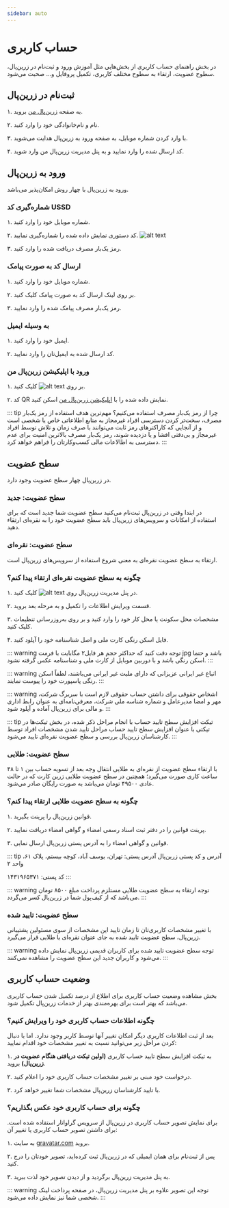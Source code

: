 ```yaml
---
sidebar: auto
---
```


# حساب کاربری

در بخش راهنمای حساب کاربری از بخش‌هایی مثل آموزش ورود و ثبت‌نام در زرین‌پال، سطوح عضویت، ارتقاء به سطوح مختلف کاربری، تکمیل پروفایل و… صحبت می‌شود.

## ثبت‌نام در زرین‌پال

۱. به صفحه 
[زرین‌پال من](https://my.zarinpal.com/auth/register)
 بروید. 

۲. نام و نام‌خانوادگی خود را وارد کنید.

۳. با وارد کردن شماره موبایل، به صفحه ورود به زرین‌پال هدایت می‌شوید.

۴. کد ارسال شده را وارد نمایید و به پنل مدیریت زرین‌پال من وارد شوید.

## ورود به زرین‌پال 

ورود به زرین‌پال با چهار روش امکان‌پذیر می‌باشد.

### شماره‌گیری کد USSD

۱. شماره موبایل خود را وارد کنید.

۲. کد دستوری نمایش داده شده را شماره‌گیری نمایید. ![alt text](/user/01.png)

۳. رمز یک‌بار مصرف دریافت شده را وارد کنید.

### ارسال کد به صورت پیامک

۱. شماره موبایل خود را وارد کنید.

۲. بر روی لینک ارسال کد به صورت پیامک کلیک کنید.

۳. رمز یک‌بار مصرف پیامک شده را وارد نمایید.


### به وسیله ایمیل

۱. ایمیل خود را وارد کنید.

۲. کد ارسال شده به ایمیل‌تان را وارد نمایید.


### ورود با اپلیکیشن زرین‌پال من

۱. بر روی  ![alt text](/user/02.png)  کلیک کنید.

۲. کد QR نمایش داده شده را با 
[اپلیکیشن زرین‌پال من](https://www.zarinpal.com/application.html)
اسکن کنید.


::: tip چرا از رمز یک‌بار مصرف استفاده می‌کنیم؟
مهم‌ترین هدف استفاده از رمز یک‌بار مصرف، سخت‌تر کردن دسترسی افراد غیرمجاز به منابع اطلاعاتی خاص یا شخصی است و از آنجایی که کاراکترهای رمز ثابت می‌توانند با صرف زمان و تلاش توسط افراد غیرمجاز و بی‌دقتی افشا و یا دزدیده شوند، رمز یک‌بار مصرف بالاترین امنیت برای عدم دسترسی به اطالاعات مالی کسب‌وکارتان را فراهم خواهد کرد.
:::

## سطح عضویت

در زرین‌پال چهار سطح عضویت وجود دارد.

### سطح عضویت: جدید 

در ابتدا وقتی در زرین‌پال ثبت‌نام می‌کنید سطح عضویت شما جدید است که برای استفاده از امکانات و سرویس‌های زرین‌پال باید سطح عضویت خود را به نقره‌ای ارتقاء دهید.

### سطح عضویت: نقره‌ای 

ارتقاء به سطح عضویت نقره‌ای به معنی شروع استفاده از سرویس‌های زرین‌پال است.

### چگونه به سطح عضویت نقره‌ای ارتقاء پیدا کنم؟ 

۱. در پنل مدیریت زرین‌پال روی ![alt text](/user/03.png) کلیک کنید.

۲. قسمت ویرایش اطلاعات را تکمیل و به مرحله بعد بروید.

۳. مشخصات محل سکونت یا محل کار خود را وارد کنید و بر روی به‌روزرسانی تنظیمات کلیک کنید.

۴. فایل اسکن رنگی کارت ملی و اصل شناسنامه خود را آپلود کنید.

::: warning توجه
دقت کنید که حداکثر حجم هر فایل۲ مگابایت با فرمت jpg باشد و حتما اسکن رنگی باشد و با دوربین موبایل از کارت ملی و شناسنامه عکس گرفته نشود.
:::

::: warning اتباع غیر ایرانی
عزیزانی که دارای ملیت غیر ایرانی می‌باشند، لطفاً اسکن رنگی پاسپورت خود را پیوست نمایند.
:::

::: warning اشخاص حقوقی
برای داشتن حساب حقوقی لازم است با سربرگ شرکت، مهر و امضا مدیرعامل و شماره شناسه ملی شرکت، معرفی‌نامه‌ای به عنوان رابط اداری و مالی برای زرین‌پال آماده و آپلود شود.
:::

::: tip تیکت افزایش سطح تایید حساب
با انجام مراحل ذکر شده، در بخش تیکت‌ها در تیکتی با عنوان افزایش سطح تایید حساب مراحل تایید شدن مشخصات افراد توسط کارشناسان زرین‌پال بررسی و سطح عضویت نقره‌ای تایید می‌شود.
:::

### سطح عضویت: طلایی

با ارتقاء سطح عضویت از نقره‌ای به طلایی انتقال وجه بعد از تسویه حساب بین ۱ تا ۴۸ ساعت کاری صورت می‌گیرد؛ همچنین در سطح عضویت طلایی زرین کارت که در حالت عادی ۴۹۵۰۰ تومان می‌باشد به صورت رایگان صادر می‌شود.

### چگونه به سطح عضویت طلایی ارتقاء پیدا کنم؟

۱. قوانین زرین‌پال را پرینت بگیرید.

۲. پرینت قوانین را در دفتر ثبت اسناد رسمی امضاء و گواهی امضاء دریافت نمایید.

۳. قوانین و گواهی امضاء را به آدرس پستی زرین‌پال ارسال نمایی.

::: tip آدرس و کد پستی زرین‌پال
آدرس پستی: تهران، یوسف آباد، کوچه بیستم، پلاک ۶۱، واحد ۲

کد پستی: ۱۴۳۱۹۶۵۳۷۱
:::

::: warning توجه
ارتقاء به سطح عضویت طلایی مستلزم پرداخت مبلغ ۸۵۰۰ تومان می‌باشد که از کیف‌پول شما در زرین‌پال کسر می‌گردد.
:::

### سطح عضویت: تایید شده

با تغییر مشخصات کاربری‌تان تا زمان تایید این مشخصات از سوی مسئولین پشتیبانی زرین‌پال، سطح عضویت تایید شده به جای عنوان نقره‌ای یا طلایی قرار می‌گیرد.

::: warning توجه
سطح عضویت تایید شده برای کاربران قدیمی زرین‌پال نمایش داده می‌شود و کاربران جدید این سطح عضویت را مشاهده نمی‌کنند.
:::

## وضعیت حساب کاربری

بخش مشاهده وضعیت حساب کاربری برای اطلاع از درصد تکمیل شدن حساب کاربری می‌باشد که بهتر است برای بهره‌مندی بهتر از خدمات زرین‌پال تکمیل شود.

### چگونه اطلاعات حساب کاربری خود را ویرایش کنیم؟

بعد از ثبت اطلاعات کاربری دیگر امکان تغییر آنها توسط کاربر وجود ندارد. اما با دنبال کردن مراحل زیر می‌توانید نسبت به تغییر مشخصات خود اقدام نمایید:

۱. به تیکت افزایش سطح تایید حساب کاربری **(اولین تیکت دریافتی هنگام عضویت در زرین‌پال)** بروید.

۲. درخواست خود مبنی بر تغییر مشخصات حساب کاربری خود را اعلام کنید.

۳. با تایید کارشناسان زرین‌پال مشخصات شما تغییر خواهد کرد.

### چگونه برای حساب کاربری خود عکس بگذاریم؟

برای نمایش تصویر حساب کاربری در زرین‌پال از سرویس گراواتار استفاده شده است. برای داشتن تصویر حساب کاربری یا تغییر آن:

۱. به سایت 
[gravatar.com](https://en.gravatar.com/) بروید.

۲. پس از ثبت‌نام برای همان ایمیلی که در زرین‌پال ثبت کرده‌اید، تصویر خودتان را درج کنید.

۳. به پنل مدیریت زرین‌پال برگردید و از دیدن تصویر خود لذت ببرید.

::: warning توجه
این تصویر علاوه بر پنل مدیریت زرین‌پال، در صفحه پرداخت لینک شخصی شما نیز نمایش داده می‌شود.
:::


